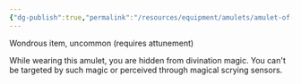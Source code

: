```yaml
---
{"dg-publish":true,"permalink":"/resources/equipment/amulets/amulet-of-proof-against-detection-and-location/"}
---
```



Wondrous item, uncommon (requires attunement)

While wearing this amulet, you are hidden from divination magic. You can't be targeted by such magic or perceived through magical scrying sensors.
